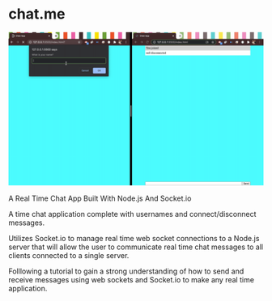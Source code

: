 # chat.me

![](https://github.com/q118/chat.me/blob/main/demo.gif)

A Real Time Chat App Built With Node.js And Socket.io

A time chat application complete with usernames and connect/disconnect messages. 

Utilizes Socket.io to manage real time web socket connections to a Node.js server 
that will allow the user to communicate real time chat messages to all clients connected to a single server.


Folllowing a tutorial to gain a strong understanding of how to send and receive messages using web sockets and Socket.io to make any real time application.
